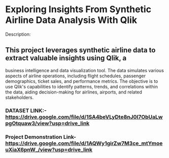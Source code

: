 # Exploring Insights From Synthetic Airline Data Analysis With Qlik
Description:
## This project leverages synthetic airline data to extract valuable insights using Qlik, a
business intelligence and data visualization tool. The data simulates various aspects
of airline operations, including flight schedules, passenger demographics, ticket
sales, and performance metrics. The objective is to use Qlik's capabilities to identify
patterns, trends, and correlations within the data, aiding decision-making for airlines,
airports, and related stakeholders.

### DATASET LINK:-https://drive.google.com/file/d/1SA4beVLyDte8nJ0I7ObUaLwpgOtquaw3/view?usp=drive_link

### Project Demonstration Link-https://drive.google.com/file/d/1AQWy1girZw7M3ce_mtYmoeuXiaX6pnW_/view?usp=drive_link
